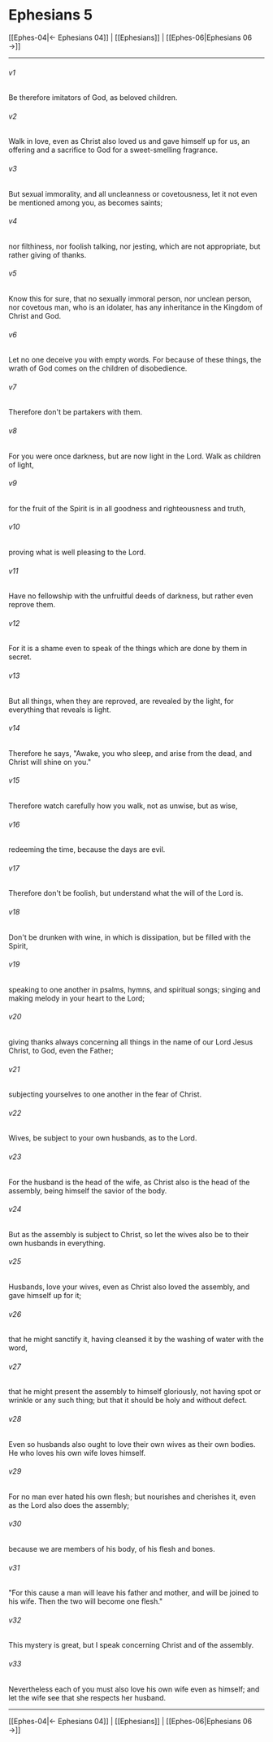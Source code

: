 # Ephesians 5

[[Ephes-04|← Ephesians 04]] | [[Ephesians]] | [[Ephes-06|Ephesians 06 →]]
***



###### v1 
Be therefore imitators of God, as beloved children. 

###### v2 
Walk in love, even as Christ also loved us and gave himself up for us, an offering and a sacrifice to God for a sweet-smelling fragrance. 

###### v3 
But sexual immorality, and all uncleanness or covetousness, let it not even be mentioned among you, as becomes saints; 

###### v4 
nor filthiness, nor foolish talking, nor jesting, which are not appropriate, but rather giving of thanks. 

###### v5 
Know this for sure, that no sexually immoral person, nor unclean person, nor covetous man, who is an idolater, has any inheritance in the Kingdom of Christ and God. 

###### v6 
Let no one deceive you with empty words. For because of these things, the wrath of God comes on the children of disobedience. 

###### v7 
Therefore don't be partakers with them. 

###### v8 
For you were once darkness, but are now light in the Lord. Walk as children of light, 

###### v9 
for the fruit of the Spirit is in all goodness and righteousness and truth, 

###### v10 
proving what is well pleasing to the Lord. 

###### v11 
Have no fellowship with the unfruitful deeds of darkness, but rather even reprove them. 

###### v12 
For it is a shame even to speak of the things which are done by them in secret. 

###### v13 
But all things, when they are reproved, are revealed by the light, for everything that reveals is light. 

###### v14 
Therefore he says, "Awake, you who sleep, and arise from the dead, and Christ will shine on you." 

###### v15 
Therefore watch carefully how you walk, not as unwise, but as wise, 

###### v16 
redeeming the time, because the days are evil. 

###### v17 
Therefore don't be foolish, but understand what the will of the Lord is. 

###### v18 
Don't be drunken with wine, in which is dissipation, but be filled with the Spirit, 

###### v19 
speaking to one another in psalms, hymns, and spiritual songs; singing and making melody in your heart to the Lord; 

###### v20 
giving thanks always concerning all things in the name of our Lord Jesus Christ, to God, even the Father; 

###### v21 
subjecting yourselves to one another in the fear of Christ. 

###### v22 
Wives, be subject to your own husbands, as to the Lord. 

###### v23 
For the husband is the head of the wife, as Christ also is the head of the assembly, being himself the savior of the body. 

###### v24 
But as the assembly is subject to Christ, so let the wives also be to their own husbands in everything. 

###### v25 
Husbands, love your wives, even as Christ also loved the assembly, and gave himself up for it; 

###### v26 
that he might sanctify it, having cleansed it by the washing of water with the word, 

###### v27 
that he might present the assembly to himself gloriously, not having spot or wrinkle or any such thing; but that it should be holy and without defect. 

###### v28 
Even so husbands also ought to love their own wives as their own bodies. He who loves his own wife loves himself. 

###### v29 
For no man ever hated his own flesh; but nourishes and cherishes it, even as the Lord also does the assembly; 

###### v30 
because we are members of his body, of his flesh and bones. 

###### v31 
"For this cause a man will leave his father and mother, and will be joined to his wife. Then the two will become one flesh." 

###### v32 
This mystery is great, but I speak concerning Christ and of the assembly. 

###### v33 
Nevertheless each of you must also love his own wife even as himself; and let the wife see that she respects her husband.

***
[[Ephes-04|← Ephesians 04]] | [[Ephesians]] | [[Ephes-06|Ephesians 06 →]]
